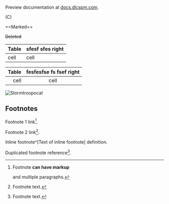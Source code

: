 Preview documentation at [docs.dlcspm.com](https://docs.dlcspm.com).

(C)

==Marked==

~~Deleted~~

| Table | sfesf sfes right |
|-------|-------|
|cell   | cell  |

| Table | fesfesfse  fs fsef right |
|------:|:-----:|
|cell   | cell  |

![Stormtroopocat](https://octodex.github.com/images/stormtroopocat.jpg "The Stormtroopocat")

## Footnotes

Footnote 1 link[^first].

Footnote 2 link[^second].

Inline footnote^[Text of inline footnote] definition.

Duplicated footnote reference[^second].

[^first]: Footnote **can have markup**

    and multiple paragraphs.

[^second]: Footnote text.
